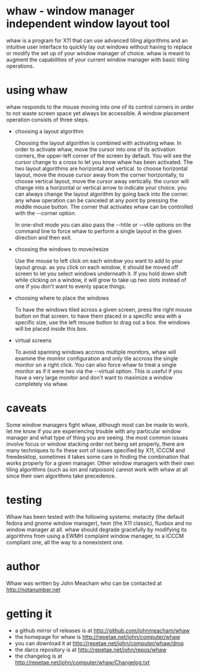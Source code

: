# whaw - window manager independent window layout tool

whaw is a program for X11 that can use advanced tiling algorithms and an
intuitive user interface to quickly lay out windows without having to replace
or modify the set up of your window manager of choice. whaw is meant to augment
the capabilities of your current window manager with basic tiling
operations.

# using whaw

whaw responds to the mouse moving into one of its control corners in order to
not waste screen space yet always be accessible. A window placement operation
consists of three steps.

- choosing a layout algorithm

    Choosing the layout algorithm is combined with activating whaw. In order to
    activate whaw, move the cursor into one of its activation corners, the
    upper-left corner of the screen by default. You will see the cursor change to a
    cross to let you know whaw has been activated. The two layout algorithms are
    horizontal and vertical. to choose horizontal layout, move the mouse cursor
    away from the corner horizontally, to choose vertical layout, move the cursor
    away vertically. the cursor will change into a horizontal or vertical arrow to
    indicate your choice. you can always change the layout algorithm by going back
    into the corner. any whaw operation can be canceled at any point by pressing
    the middle mouse button. The corner that activates whaw can be controlled with
    the --corner option.

    In one-shot mode you can also pass the --htile or --vtile options on the command line to force
    whaw to perform a single layout in the given direction and then exit.

- choosing the windows to move/resize

    Use the mouse to left click on each window you want to add to your layout
    group. as you click on each window, it should be moved off screen to let you
    select windows underneath it. If you hold down shift while clicking on a
    window, it will grow to take up two slots instead of one if you don't want
    to evenly space things.

- choosing where to place the windows

    To have the windows tiled across a given screen, press the right mouse
    button on that screen. to have them placed in a specific area with a
    specific size, use the left mouse button to drag out a box. the windows will
    be placed inside this box.

- virtual screens

    To avoid spanning windows accross multiple monitors, whaw will examine the
    monitor configuration and only tile accross the single monitor on a right
    click. You can also force whaw to treat a single monitor as if it were two via
    the --virtual option.  This is useful if you have a very large monitor and
    don't want to maximize a window completely via whaw.

# caveats

Some window managers fight whaw, although most can be made to work. let me know
if you are experiencing trouble with any particular window manager and what type of thing
you are seeing. the most common issues involve focus or window stacking order
not being set properly, there are many techniques to fix these sort of issues
specified by X11, ICCCM and freedesktop, sometimes it takes some care in
finding the combination that works properly for a given manager. Other window
managers with their own tiling algorithms (such as ion and ratpoison) cannot
work with whaw at all since their own algorithms take precedence.

# testing

Whaw has been tested with the following systems: metacity (the default
fedora and gnome window manager), twm (the X11 classic), fluxbox and no
window manager at all.  whaw should degrade gracefully by modifying its
algorithms from using a EWMH complaint window manager, to a ICCCM compliant
one, all the way to a nonexistent one.

# author

Whaw was written by John Meacham who can be contacted at
http://notanumber.net

# getting it

- a github mirror of releases is at http://github.com/johnmeacham/whaw 
- the homepage for whaw is http://repetae.net/john/computer/whaw
- you can download it at http://repetae.net/john/computer/whaw/drop
- the darcs repository is at http://repetae.net/john/repos/whaw
- the changelog is at http://repetae.net/john/computer/whaw/Changelog.txt
